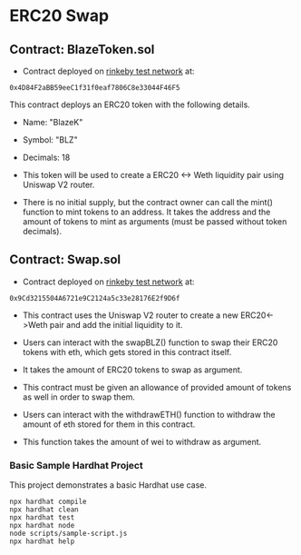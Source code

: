 # ERC20 Swap

## Contract: BlazeToken.sol

- Contract deployed on [rinkeby test network](https://rinkeby.etherscan.io/address/0x4D84F2aBB59eeC1f31f0eaf7806C8e33044F46F5) at:

```script
0x4D84F2aBB59eeC1f31f0eaf7806C8e33044F46F5
```

This contract deploys an ERC20 token with the following details.

- Name: "BlazeK"
- Symbol: "BLZ"
- Decimals: 18

- This token will be used to create a ERC20 <-> Weth liquidity pair using Uniswap V2 router.

- There is no initial supply, but the contract owner can call the mint() function to mint tokens to an address.
It takes the address and the amount of tokens to mint as arguments (must be passed without token decimals).

## Contract: Swap.sol

- Contract deployed on [rinkeby test network](https://rinkeby.etherscan.io/address/0x9Cd3215504A6721e9C2124a5c33e28176E2f9D6f) at:

```script
0x9Cd3215504A6721e9C2124a5c33e28176E2f9D6f
```

- This contract uses the Uniswap V2 router to create a new ERC20<->Weth pair and add the initial liquidity to it.

- Users can interact with the swapBLZ() function to swap their ERC20 tokens with eth, which gets stored in this contract itself.
- It takes the amount of ERC20 tokens to swap as argument.
- This contract must be given an allowance of provided amount of tokens as well in order to swap them.

- Users can interact with the withdrawETH() function to withdraw the amount of eth stored for them in this contract.
- This function takes the amount of wei to withdraw as argument.

### Basic Sample Hardhat Project

This project demonstrates a basic Hardhat use case.

```shell
npx hardhat compile
npx hardhat clean
npx hardhat test
npx hardhat node
node scripts/sample-script.js
npx hardhat help
```
